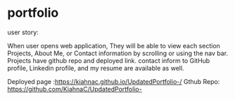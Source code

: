 # portfolio

user story:

When user opens web application, They will be able to view each section Projects, About Me, or Contact information by scrolling or using the nav bar. Projects have github repo and deployed link. contact inform to GitHub profile, Linkedin profile, and my resume are available as well.

 Deployed page :https://kiahnac.github.io/UpdatedPortfolio-/
Gthub Repo: https://github.com/KiahnaC/UpdatedPortfolio-

